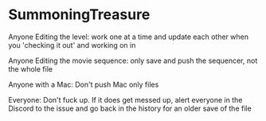 # SummoningTreasure
Anyone Editing the level: work one at a time and update each other when you 'checking it out' and working on in

Anyone Editing the movie sequence: only save and push the sequencer, not the whole file

Anyone with a Mac: Don't push Mac only files

Everyone: Don't fuck up. If it does get messed up, alert everyone in the Discord to the issue and go back in the history for an older save of the file

